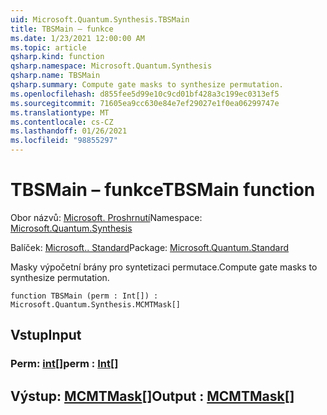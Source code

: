 ```yaml
---
uid: Microsoft.Quantum.Synthesis.TBSMain
title: TBSMain – funkce
ms.date: 1/23/2021 12:00:00 AM
ms.topic: article
qsharp.kind: function
qsharp.namespace: Microsoft.Quantum.Synthesis
qsharp.name: TBSMain
qsharp.summary: Compute gate masks to synthesize permutation.
ms.openlocfilehash: d855fee5d99e10c9cd01bf428a3c199ec0313ef5
ms.sourcegitcommit: 71605ea9cc630e84e7ef29027e1f0ea06299747e
ms.translationtype: MT
ms.contentlocale: cs-CZ
ms.lasthandoff: 01/26/2021
ms.locfileid: "98855297"
---
```

# <a name="tbsmain-function"></a><span data-ttu-id="3ccfc-102">TBSMain – funkce</span><span class="sxs-lookup"><span data-stu-id="3ccfc-102">TBSMain function</span></span>

<span data-ttu-id="3ccfc-103">Obor názvů: [Microsoft. Proshrnutí](xref:Microsoft.Quantum.Synthesis)</span><span class="sxs-lookup"><span data-stu-id="3ccfc-103">Namespace: [Microsoft.Quantum.Synthesis](xref:Microsoft.Quantum.Synthesis)</span></span>

<span data-ttu-id="3ccfc-104">Balíček: [Microsoft.. Standard](https://nuget.org/packages/Microsoft.Quantum.Standard)</span><span class="sxs-lookup"><span data-stu-id="3ccfc-104">Package: [Microsoft.Quantum.Standard](https://nuget.org/packages/Microsoft.Quantum.Standard)</span></span>


<span data-ttu-id="3ccfc-105">Masky výpočetní brány pro syntetizaci permutace.</span><span class="sxs-lookup"><span data-stu-id="3ccfc-105">Compute gate masks to synthesize permutation.</span></span>

```qsharp
function TBSMain (perm : Int[]) : Microsoft.Quantum.Synthesis.MCMTMask[]
```


## <a name="input"></a><span data-ttu-id="3ccfc-106">Vstup</span><span class="sxs-lookup"><span data-stu-id="3ccfc-106">Input</span></span>

### <a name="perm--int"></a><span data-ttu-id="3ccfc-107">Perm: [int](xref:microsoft.quantum.lang-ref.int)[]</span><span class="sxs-lookup"><span data-stu-id="3ccfc-107">perm : [Int](xref:microsoft.quantum.lang-ref.int)[]</span></span>





## <a name="output--mcmtmask"></a><span data-ttu-id="3ccfc-108">Výstup: [MCMTMask](xref:Microsoft.Quantum.Synthesis.MCMTMask)[]</span><span class="sxs-lookup"><span data-stu-id="3ccfc-108">Output : [MCMTMask](xref:Microsoft.Quantum.Synthesis.MCMTMask)[]</span></span>

